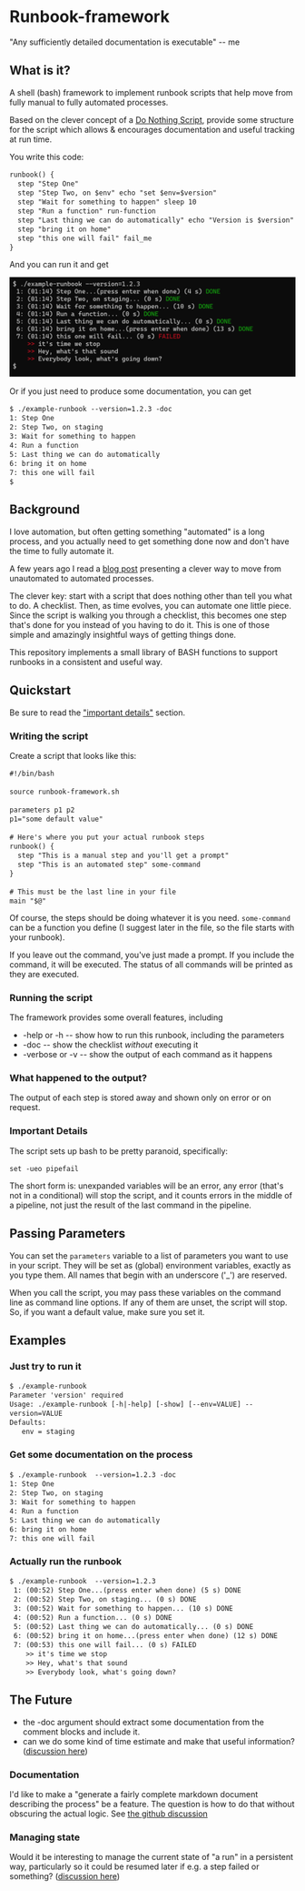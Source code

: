 # Runbook-framework

"Any sufficiently detailed documentation is executable"
-- me

## What is it?

A shell (bash) framework to implement runbook scripts that help move from fully manual to fully
automated processes.

Based on the clever concept of
a [Do Nothing Script](https://blog.danslimmon.com/2019/07/15/do-nothing-scripting-the-key-to-gradual-automation/),
provide some structure for the script which allows & encourages documentation and useful tracking at run time.

You write this code:
```shell
runbook() {
  step "Step One"
  step "Step Two, on $env" echo "set $env=$version"
  step "Wait for something to happen" sleep 10
  step "Run a function" run-function
  step "Last thing we can do automatically" echo "Version is $version"
  step "bring it on home"
  step "this one will fail" fail_me
}
```

And you can run it and get

![runbook example](https://github.com/deweysasser/runbook-framework/blob/master/docs/runbooks-screenshot.png?raw=true)

Or if you just need to produce some documentation, you can get
```text
$ ./example-runbook --version=1.2.3 -doc
1: Step One
2: Step Two, on staging
3: Wait for something to happen
4: Run a function
5: Last thing we can do automatically
6: bring it on home
7: this one will fail
$
```


## Background

I love automation, but often getting something "automated" is a long process, and you actually need
to get something done now and don't have the time to fully automate it.

A few years ago I read
a [blog post](https://blog.danslimmon.com/2019/07/15/do-nothing-scripting-the-key-to-gradual-automation/)
presenting a clever way to move from unautomated to automated processes.

The clever key:  start with a script that does nothing other than tell you what to do. A checklist.
Then, as time evolves, you can automate one little piece. Since the script is walking you through a
checklist, this becomes one step that's done for you instead of you having to do it. This is one of
those simple and amazingly insightful ways of getting things done.

This repository implements a small library of BASH functions to support runbooks in a consistent and
useful way.

## Quickstart

Be sure to read the ["important details"](#important-details) section.

### Writing the script

Create a script that looks like this:

```shell
#!/bin/bash

source runbook-framework.sh

parameters p1 p2
p1="some default value"

# Here's where you put your actual runbook steps
runbook() {
  step "This is a manual step and you'll get a prompt"
  step "This is an automated step" some-command
}

# This must be the last line in your file
main "$@"
```

Of course, the steps should be doing whatever it is you need.  `some-command` can be a function you
define (I suggest later in the file, so the file starts with your runbook).

If you leave out the command, you've just made a prompt. If you include the command, it will be
executed. The status of all commands will be printed as they are executed.

### Running the script

The framework provides some overall features, including

 * -help or -h -- show how to run this runbook, including the parameters
 * -doc -- show the checklist *without* executing it
 * -verbose or -v -- show the output of each command as it happens

### What happened to the output?

The output of each step is stored away and shown only on error or on request.

### Important Details

The script sets up bash to be pretty paranoid, specifically:

```shell
set -ueo pipefail
```

The short form is:  unexpanded variables will be an error, any error (that's not in a conditional)
will stop the script, and it counts errors in the middle of a pipeline, not just the result of the
last command in the pipeline.

## Passing Parameters

You can set the `parameters` variable to a list of parameters you want to use in your script. They
will be set as (global) environment variables, exactly as you type them. All names that begin with
an underscore ('_') are reserved.

When you call the script, you may pass these variables on the command line as command line options.
If any of them are unset, the script will stop. So, if you want a default value, make sure you set
it.

## Examples

### Just try to run it

```shell
$ ./example-runbook
Parameter 'version' required
Usage: ./example-runbook [-h|-help] [-show] [--env=VALUE] --version=VALUE 
Defaults:
   env = staging
```

### Get some documentation on the process

```shell
$ ./example-runbook  --version=1.2.3 -doc
1: Step One
2: Step Two, on staging
3: Wait for something to happen
4: Run a function
5: Last thing we can do automatically
6: bring it on home
7: this one will fail
```

### Actually run the runbook

```shell
$ ./example-runbook  --version=1.2.3
 1: (00:52) Step One...(press enter when done) (5 s) DONE
 2: (00:52) Step Two, on staging... (0 s) DONE
 3: (00:52) Wait for something to happen... (10 s) DONE
 4: (00:52) Run a function... (0 s) DONE
 5: (00:52) Last thing we can do automatically... (0 s) DONE
 6: (00:52) bring it on home...(press enter when done) (12 s) DONE
 7: (00:53) this one will fail... (0 s) FAILED
    >> it's time we stop
    >> Hey, what's that sound
    >> Everybody look, what's going down?
```

## The Future

* the -doc argument should extract some documentation from the comment blocks and include it.
* can we do some kind of time estimate and make that useful information? ([discussion here](https://github.com/deweysasser/runbook-framework/discussions/9))

### Documentation

I'd like to make a "generate a fairly complete markdown document describing the process" be a feature.  The question is how to do that without obscuring the actual logic.  See [the github discussion](https://github.com/deweysasser/runbook-framework/discussions/6)

### Managing state

Would it be interesting to manage the current state of "a run"  in a persistent way, particularly so it could be resumed later if e.g. a step failed or something? ([discussion here](https://github.com/deweysasser/runbook-framework/discussions/10))